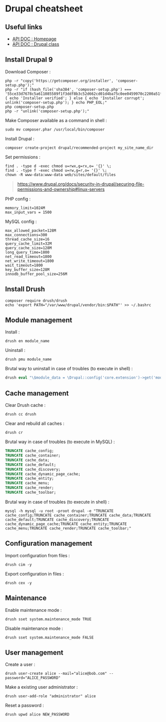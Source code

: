 # Drupal cheatsheet

## Useful links

 - [API DOC : Homepage](https://api.drupal.org/api/drupal/10)
 - [API DOC : Drupal class](https://api.drupal.org/api/drupal/core!lib!Drupal.php/class/Drupal/10.x)

## Install Drupal 9

Download Composer :
```shell
php -r "copy('https://getcomposer.org/installer', 'composer-setup.php');"
php -r "if (hash_file('sha384', 'composer-setup.php') === '55ce33d7678c5a611085589f1f3ddf8b3c52d662cd01d4ba75c0ee0459970c2200a51f492d557530c71c15d8dba01eae') { echo 'Installer verified'; } else { echo 'Installer corrupt'; unlink('composer-setup.php'); } echo PHP_EOL;"
php composer-setup.php
php -r "unlink('composer-setup.php');"
```

Make Composer available as a command in shell :
```
sudo mv composer.phar /usr/local/bin/composer
```

Install Drupal :
```
composer create-project drupal/recommended-project my_site_name_dir
```

Set permissions :
```
find . -type d -exec chmod u=rwx,g=rx,o= '{}' \;
find . -type f -exec chmod u=rw,g=r,o= '{}' \;
chown -R www-data:www-data web/sites/default/files
```

 > https://www.drupal.org/docs/security-in-drupal/securing-file-permissions-and-ownership#linux-servers

PHP config :
```shell
memory_limit=1024M
max_input_vars = 1500
```

MySQL config :
```shell
max_allowed_packet=128M
max_connections=300
thread_cache_size=16
query_cache_limit=32M
query_cache_size=128M
long_query_time=1800
net_read_timeout=1800
net_write_timeout=1800
wait_timeout=1800
key_buffer_size=128M
innodb_buffer_pool_size=256M
```

## Install Drush

```shell
composer require drush/drush
echo 'export PATH="/var/www/drupal/vendor/bin:$PATH"' >> ~/.bashrc
```

## Module management

Install :

```shell
drush en module_name
```

Uninstall :

```shell
drush pmu module_name
```

Brutal way to uninstall in case of troubles (to execute in shell) :
```php
drush eval "\$module_data = \Drupal::config('core.extension')->get('module'); unset(\$module_data['MODULE_NAME']); \Drupal::configFactory()->getEditable('core.extension')->set('module', \$module_data)->save();"
```

## Cache management

Clear Drush cache :

```shell
drush cc drush
```

Clear and rebuild all caches :

```shell
drush cr
```

Brutal way in case of troubles (to execute in MySQL) :

```sql
TRUNCATE cache_config;
TRUNCATE cache_container;
TRUNCATE cache_data;
TRUNCATE cache_default;
TRUNCATE cache_discovery;
TRUNCATE cache_dynamic_page_cache;
TRUNCATE cache_entity;
TRUNCATE cache_menu;
TRUNCATE cache_render;
TRUNCATE cache_toolbar;
```

Brutal way in case of troubles (to execute in shell) :

```shell
mysql -h mysql -u root -proot drupal -e "TRUNCATE cache_config;TRUNCATE cache_container;TRUNCATE cache_data;TRUNCATE cache_default;TRUNCATE cache_discovery;TRUNCATE cache_dynamic_page_cache;TRUNCATE cache_entity;TRUNCATE cache_menu;TRUNCATE cache_render;TRUNCATE cache_toolbar;"
```

## Configuration management

Import configuration from files :

```shell
drush cim -y
```

Export configuration in files :

```shell
drush cex -y
```

## Maintenance

Enable maintenance mode :
```shell
drush sset system.maintenance_mode TRUE
```
Disable maintenance mode :
```shell
drush sset system.maintenance_mode FALSE
```

## User management

Create a user :
```shell
drush user-create alice --mail="alice@bob.com" --password="ALICE_PASSWORD"
```
Make a existing user administrator :
```shell
drush user-add-role "administrator" alice
```
Reset a password :
```shell
drush upwd alice NEW_PASSWORD
```
